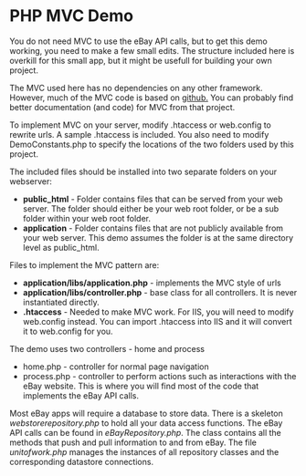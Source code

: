 # PHP MVC Demo

You do not need MVC to use the eBay API calls, but to get this demo working, you need to make a few small edits. The structure included here is overkill for this small app, but it might be usefull for building your own project.  

The MVC used here has no dependencies on any other framework. However, much of the MVC code is based on [github.](https://github.com/panique/mini2)  You can probably find better documentation (and code) for MVC from that project.

To implement MVC on your server, modify .htaccess or web.config to rewrite urls. A sample .htaccess is included. You also need to modify DemoConstants.php to specify the locations of the two folders used by this project.

The included files should be installed into two separate folders on your webserver:
+ **public_html** - Folder contains files that can be served from your web server.  The folder should either be your web root folder, or be a sub folder within your web root folder. 
+ **application** - Folder contains files that are not publicly available from your web server. This demo assumes the folder is at the same directory level as public_html.

Files to implement the MVC pattern are:
+ **application/libs/application.php** - implements the MVC style of urls
+ **application/libs/controller.php** - base class for all controllers. It is never instantiated directly.
+ **.htaccess** - Needed to make MVC work. For IIS, you will need to modify web.config instead. You can import .htaccess into IIS and it will convert it to web.config for you. 

The demo uses two controllers - home and process
+ home.php - controller for normal page navigation
+ process.php - controller to perform actions such as interactions with the eBay website.  This is where you will find most of the code that implements the eBay API calls.

Most eBay apps will require a database to store data. There is a skeleton *webstorerepository.php* to hold all your data access functions.  The eBay API calls can be found in *eBayRepository.php*.  The class contains all the methods that push and pull information to and from eBay.  The file *unitofwork.php* manages the instances of all repository classes and the corresponding datastore connections.
